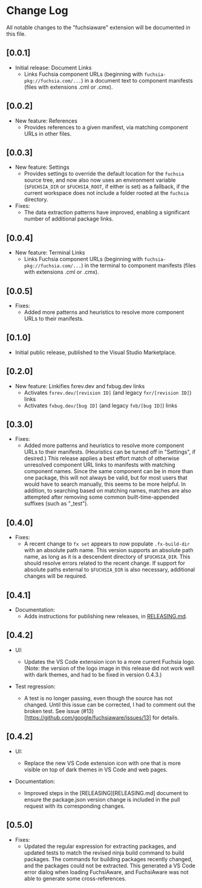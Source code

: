 # Change Log

All notable changes to the "fuchsiaware" extension will be documented in this file.

## [0.0.1]

- Initial release: Document Links
  * Links Fuchsia component URLs (beginning with `fuchsia-pkg://fuchsia.com/...`) in a document text
    to component manifests (files with extensions .cml or .cmx).

## [0.0.2]

- New feature: References
  * Provides references to a given manifest, via matching component URLs in other files.

## [0.0.3]

- New feature: Settings
  * Provides settings to override the default location for the `fuchsia` source tree, and now also
    now uses an environment variable (`$FUCHSIA_DIR` or `$FUCHSIA_ROOT`, if either is set) as a
    fallback, if the current workspace does not include a folder rooted at the `fuchsia` directory.
- Fixes:
  * The data extraction patterns have improved, enabling a significant number of additional package
    links.

## [0.0.4]

- New feature: Terminal Links
  * Links Fuchsia component URLs (beginning with `fuchsia-pkg://fuchsia.com/...`) in the terminal
    to component manifests (files with extensions .cml or .cmx).

## [0.0.5]

- Fixes:
  * Added more patterns and heuristics to resolve more component URLs to their manifests.

## [0.1.0]

- Initial public release, published to the Visual Studio Marketplace.

## [0.2.0]

- New feature: Linkifies fxrev.dev and fxbug.dev links
  * Activates `fxrev.dev/[revision ID]` (and legacy `fxr/[revision ID]`) links
  * Activates `fxbug.dev/[bug ID]` (and legacy `fxb/[bug ID]`) links

## [0.3.0]

- Fixes:
  * Added more patterns and heuristics to resolve more component URLs to their manifests.
    (Heuristics can be turned off in "Settings", if desired.) This release applies a best effort
    match of otherwise unresolved component URL links to manifests with matching component names.
    Since the same component can be in more than one package, this will not always be valid, but
    for most users that would have to search manually, this seems to be more helpful. In addition,
    to searching based on matching names, matches are also attempted after removing some common
    built-time-appended suffixes (such as "_test").

## [0.4.0]

- Fixes:
  * A recent change to `fx set` appears to now populate `.fx-build-dir` with an absolute path name.
    This version supports an absolute path name, as long as it is a descendent directory of
    `$FUCHSIA_DIR`. This should resolve errors related to the recent change. If support for absolute
    paths external to `$FUCHSIA_DIR` is also necessary, additional changes will be required.

## [0.4.1]

- Documentation:
  * Adds instructions for publishing new releases, in [RELEASING.md](RELEASING.md).

## [0.4.2]

- UI:
  * Updates the VS Code extension icon to a more current Fuchsia logo. (Note:
    the version of the logo image in this release did not work well with dark
    themes, and had to be fixed in version 0.4.3.)

- Test regression:
  * A test is no longer passing, even though the source has not changed. Until
    this issue can be corrected, I had to comment out the broken test. See issue
    (#13)[https://github.com/google/fuchsiaware/issues/13] for details.

## [0.4.2]

- UI:
  * Replace the new VS Code extension icon with one that is more visible on top
    of dark themes in VS Code and web pages.

- Documentation:
  * Improved steps in the [RELEASING][RELEASING.md] document to ensure the
    package.json version change is included in the pull request with its
    corresponding changes.

## [0.5.0]

- Fixes:
  * Updated the regular expression for extracting packages, and updated tests to
    match the revised ninja build command to build packages. The commands for
    building packages recently changed, and the packages could not be extracted.
    This generated a VS Code error dialog when loading FuchsiAware, and
    FuchsiAware was not able to generate some cross-references.
